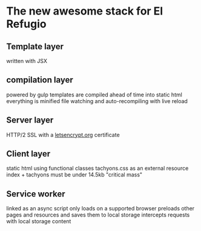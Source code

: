 # The new awesome stack for El Refugio

## Template layer
written with JSX

## compilation layer
powered by gulp
templates are compiled ahead of time into static html
everything is minified
file watching and auto-recompiling with live reload

## Server layer
HTTP/2
SSL with a [letsencrypt.org](http://letsencrypt.org) certificate

## Client layer
static html using functional classes
tachyons.css as an external resource
index + tachyons must be under 14.5kb "critical mass"

## Service worker
linked as an async script
only loads on a supported browser
preloads other pages and resources and saves them to local storage
intercepts requests with local storage content
